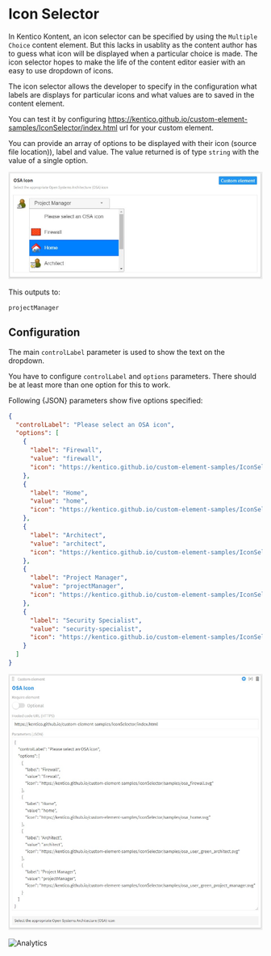 # Icon Selector

In Kentico Kontent, an icon selector can be specified by using the `Multiple Choice` content element. But this lacks in usablity as the content author has to guess what icon will be displayed when a particular choice is made. The icon selector hopes to make the life of the content editor easier with an easy to use dropdown of icons.

The icon selector allows the developer to specify in the configuration what labels are displays for particular icons and what values are to saved in the content element.

You can test it by configuring https://kentico.github.io/custom-element-samples/IconSelector/index.html url for your custom element.

You can provide an array of options to be displayed with their icon (source file location)), label and value. The value returned is of type `string` with the value of a single option.

![screenshot](demo/icon-selector-ui.jpg)

This outputs to:

```plain
projectManager
```

## Configuration

The main `controlLabel` parameter is used to show the text on the dropdown.

You have to configure `controlLabel` and `options` parameters. There should be at least more than one option for this to work.

Following {JSON} parameters show five options specified:

```json
{
  "controlLabel": "Please select an OSA icon",
  "options": [
    {
      "label": "Firewall",
      "value": "firewall",
      "icon": "https://kentico.github.io/custom-element-samples/IconSelector/samples/osa_firewall.svg"
    },
    {
      "label": "Home",
      "value": "home",
      "icon": "https://kentico.github.io/custom-element-samples/IconSelector/samples/osa_home.svg"
    },
    {
      "label": "Architect",
      "value": "architect",
      "icon": "https://kentico.github.io/custom-element-samples/IconSelector/samples/osa_user_green_architect.svg"
    },
    {
      "label": "Project Manager",
      "value": "projectManager",
      "icon": "https://kentico.github.io/custom-element-samples/IconSelector/samples/osa_user_green_project_manager.svg"
    },
    {
      "label": "Security Specialist",
      "value": "security-specialist",
      "icon": "https://kentico.github.io/custom-element-samples/IconSelector/samples/osa_user_blue_security_specialist.svg"
    }
  ]
}
```

![screenshot](demo/icon-selector-config.jpg)

![Analytics](https://kentico-ga-beacon.azurewebsites.net/api/UA-69014260-4/Kentico/custom-element-samples/IconSelector?pixel)
